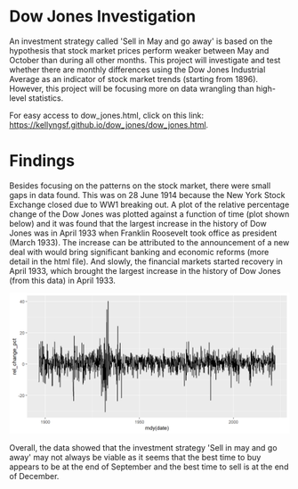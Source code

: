 # Dow Jones Investigation 
An investment strategy called 'Sell in May and go away' is based on the hypothesis that stock market prices perform weaker between May and October than during all other months. This project will investigate and test whether there are monthly differences using the Dow Jones Industrial Average as an indicator of stock market trends (starting from 1896). However, this project will be focusing more on data wrangling than high-level statistics. 

For easy access to dow_jones.html, click on this link: https://kellyngsf.github.io/dow_jones/dow_jones.html.

# Findings
Besides focusing on the patterns on the stock market, there were small gaps in data found. This was on 28 June 1914 because the New York Stock Exchange closed due to WW1 breaking out. A plot of the relative percentage change of the Dow Jones was plotted against a function of time (plot shown below) and it was found that the largest increase in the history of Dow Jones was in April 1933 when Franklin Roosevelt took office as president (March 1933). The increase can be attributed to the announcement of a new deal with would bring significant banking and economic reforms (more detail in the html file). And slowly, the financial markets started recovery in April 1933, which brought the largest increase in the history of Dow Jones (from this data) in April 1933. 

![](https://github.com/kellyngsf/dow_jones/blob/main/images/dow_jones1.png)

Overall, the data showed that the investment strategy 'Sell in may and go away' may not always be viable as it seems that the best time to buy appears to be at the end of September and the best time to sell is at the end of December. 
